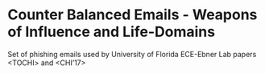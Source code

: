 # Counter Balanced Emails - Weapons of Influence and Life-Domains
Set of phishing emails used by University of Florida ECE-Ebner Lab papers &lt;TOCHI> and &lt;CHI’17>
